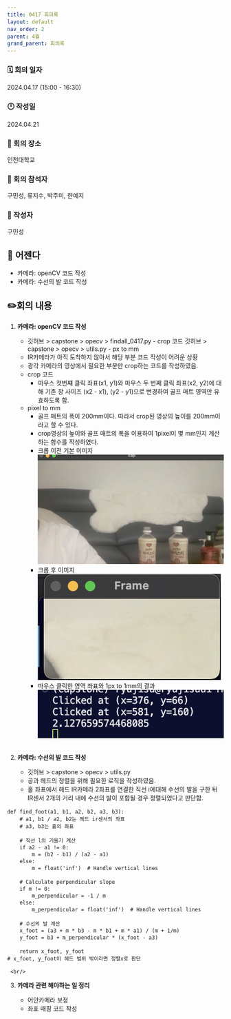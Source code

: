 ```yaml
---
title: 0417 회의록
layout: default
nav_order: 2
parent: 4월
grand_parent: 회의록
---
```


### 🗓️ 회의 일자

2024.04.17
(15:00 - 16:30)

### 🕛 작성일

2024.04.21

### 🚩 회의 장소

인천대학교

### 🤝 회의 참석자

구민성, 류지수, 박주미, 한예지

### 🙎 작성자

구민성

## 📣 어젠다

- 카메라: openCV 코드 작성
- 카메라: 수선의 발 코드 작성

## ✏️회의 내용

1. **카메라: openCV 코드 작성**

   - 깃허브 > capstone > opecv > findall_0417.py - crop 코드 깃허브 > capstone > opecv > utils.py - px to mm
   - IR카메라가 아직 도착하지 않아서 해당 부분 코드 작성이 어려운 상황
   - 광각 카메라의 영상에서 필요한 부분만 crop하는 코드를 작성하였음.
   - crop 코드
     - 마우스 첫번쨰 클릭 좌표(x1, y1)와 마우스 두 번째 클릭 좌표(x2, y2)에 대해 기존 창 사이즈 (x2 - x1), (y2 - y1)으로 변경하여 골프 매트 영역만 유효하도록 함.
   - pixel to mm
     - 골프 매트의 폭이 200mm이다. 따라서 crop된 영상의 높이를 200mm이라고 할 수 있다.
     - crop영상의 높이와 골프 매트의 폭을 이용하여 1pixel이 몇 mm인지 계산하는 함수를 작성하였다.
     - 크롭 이전 기본 이미지
       ![no-crop](/public/4-1/nocrop.png)
     - 크롭 후 이미지
       ![crop](/public/4-1/crop.png)
     - 마우스 클릭한 영역 좌표와 1px to 1mm의 결과
       ![output](/public/4-1/output.png)
     <br/>

2. **카메라: 수선의 발 코드 작성**

   - 깃허브 > capstone > opecv > utils.py
   - 공과 헤드의 정렬을 위해 필요한 로직을 작성하였음.
   - 홀 좌표에서 헤드 IR카메라 2좌표를 연결한 직선 ⅰ에대해 수선의 발을 구한 뒤 IR센서 2개의 거리 내에 수선의 발이 포함될 경우 정렬되었다고 판단함.
```
def find_foot(a1, b1, a2, b2, a3, b3):
    # a1, b1 / a2, b2는 헤드 ir센서의 좌표
    # a3, b3는 홀의 좌표

    # 직선 l의 기울기 계산
    if a2 - a1 != 0:
        m = (b2 - b1) / (a2 - a1)
    else:
        m = float('inf')  # Handle vertical lines

    # Calculate perpendicular slope
    if m != 0:
        m_perpendicular = -1 / m
    else:
        m_perpendicular = float('inf')  # Handle vertical lines

    # 수선의 발 계산
    x_foot = (a3 + m * b3 - m * b1 + m * a1) / (m + 1/m)
    y_foot = b3 + m_perpendicular * (x_foot - a3)

    return x_foot, y_foot
# x_foot, y_foot이 헤드 범위 밖이라면 정렬x로 판단
```
     <br/>

3. **카메라 관련 해야하는 일 정리**

   - 어안카메라 보정
   - 좌표 매핑 코드 작성
